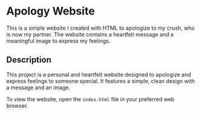 # Apology Website
This is a simple website I created with HTML to apologize to my crush, who is now my partner. The website contains a heartfelt message and a meaningful image to express my feelings.

## Description
This project is a personal and heartfelt website designed to apologize and express feelings to someone special. It features a simple, clean design with a message and an image.

To view the website, open the `index.html` file in your preferred web browser.
